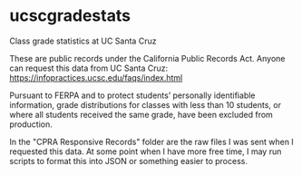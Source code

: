 # ucscgradestats
Class grade statistics at UC Santa Cruz

These are public records under the California Public Records Act. Anyone can request this data from UC Santa Cruz: https://infopractices.ucsc.edu/faqs/index.html

Pursuant to FERPA and to protect students’ personally identifiable information, grade distributions for classes with less than 10 students, or where all students received the same grade, have been excluded from production.

In the "CPRA Responsive Records" folder are the raw files I was sent when I requested this data. At some point when I have more free time, I may run scripts to format this into JSON or something easier to process.